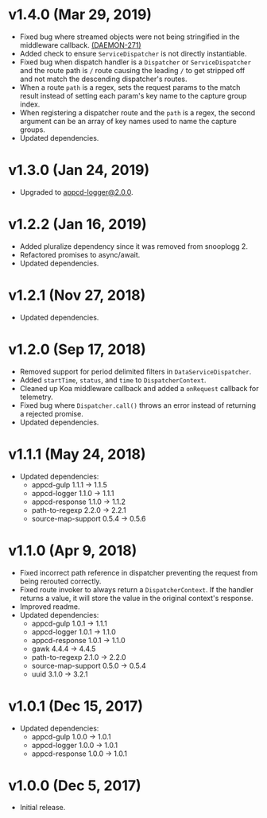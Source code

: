 # v1.4.0 (Mar 29, 2019)

 * Fixed bug where streamed objects were not being stringified in the middleware callback.
   [(DAEMON-271)](https://jira.appcelerator.org/browse/DAEMON-271)
 * Added check to ensure `ServiceDispatcher` is not directly instantiable.
 * Fixed bug when dispatch handler is a `Dispatcher` or `ServiceDispatcher` and the route path is
   `/` route causing the leading `/` to get stripped off and not match the descending dispatcher's
   routes.
 * When a route `path` is a regex, sets the request params to the match result instead of setting
   each param's key name to the capture group index.
 * When registering a dispatcher route and the `path` is a regex, the second argument can be an
   array of key names used to name the capture groups.
 * Updated dependencies.

# v1.3.0 (Jan 24, 2019)

 * Upgraded to appcd-logger@2.0.0.

# v1.2.2 (Jan 16, 2019)

 * Added pluralize dependency since it was removed from snooplogg 2.
 * Refactored promises to async/await.
 * Updated dependencies.

# v1.2.1 (Nov 27, 2018)

 * Updated dependencies.

# v1.2.0 (Sep 17, 2018)

 * Removed support for period delimited filters in `DataServiceDispatcher`.
 * Added `startTime`, `status`, and `time` to `DispatcherContext`.
 * Cleaned up Koa middleware callback and added a `onRequest` callback for telemetry.
 * Fixed bug where `Dispatcher.call()` throws an error instead of returning a rejected promise.
 * Updated dependencies.

# v1.1.1 (May 24, 2018)

 * Updated dependencies:
   - appcd-gulp 1.1.1 -> 1.1.5
   - appcd-logger 1.1.0 -> 1.1.1
   - appcd-response 1.1.0 -> 1.1.2
   - path-to-regexp 2.2.0 -> 2.2.1
   - source-map-support 0.5.4 -> 0.5.6

# v1.1.0 (Apr 9, 2018)

 * Fixed incorrect path reference in dispatcher preventing the request from being rerouted
   correctly.
 * Fixed route invoker to always return a `DispatcherContext`. If the handler returns a value,
   it will store the value in the original context's response.
 * Improved readme.
 * Updated dependencies:
   - appcd-gulp 1.0.1 -> 1.1.1
   - appcd-logger 1.0.1 -> 1.1.0
   - appcd-response 1.0.1 -> 1.1.0
   - gawk 4.4.4 -> 4.4.5
   - path-to-regexp 2.1.0 -> 2.2.0
   - source-map-support 0.5.0 -> 0.5.4
   - uuid 3.1.0 -> 3.2.1

# v1.0.1 (Dec 15, 2017)

 * Updated dependencies:
   - appcd-gulp 1.0.0 -> 1.0.1
   - appcd-logger 1.0.0 -> 1.0.1
   - appcd-response 1.0.0 -> 1.0.1

# v1.0.0 (Dec 5, 2017)

 - Initial release.
